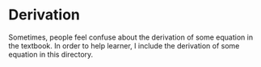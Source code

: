 # Derivation

Sometimes, people feel confuse about the derivation of some equation in the textbook. In order to help learner, I include the derivation of some equation in this directory. 
